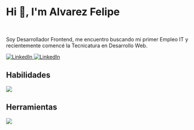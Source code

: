 # Hi 👋, I'm Alvarez Felipe

<br />

<div> 
  <p> Soy Desarrollador Frontend, me encuentro buscando mi primer Empleo IT y recientemente comencé la Tecnicatura en Desarrollo Web.
  </p>
   <a href="https://www.linkedin.com/in/nfelipealvarez/" target="_blank">
    <img src="https://img.shields.io/badge/LinkedIn-0A66C2.svg?style=for-the-badge&logo=LinkedIn&logoColor=white" alt="LinkedIn"/>
  </a>
  <a href="https://drive.google.com/file/d/1P9SoXq596-t6vPdrobrFSwM0id9N61Gf/view?usp=sharing" target="_blank">
    <img src="https://img.shields.io/badge/Files-4285F4.svg?style=for-the-badge&logo=Files&logoColor=white" alt="LinkedIn"/>
  </a>
</div>


## Habilidades

  <p>
    <img src="https://skillicons.dev/icons?i=html,css,javascript,react,sass,bootstrap" />
  </p>


## Herramientas

  <a>
    <img src="https://skillicons.dev/icons?i=vscode,git" />
  </a>
